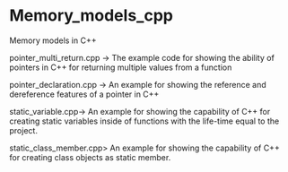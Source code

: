 # Memory_models_cpp
Memory models in C++

pointer_multi_return.cpp -> The example code for showing the ability of pointers in C++ for returning multiple values from a function


pointer_declaration.cpp -> An example for showing the reference and dereference features of a pointer in C++

static_variable.cpp-> An example for showing the capability of C++ for creating static variables inside of functions with the life-time equal to the project.

static_class_member.cpp> An example for showing the capability of C++ for creating class objects as static member.